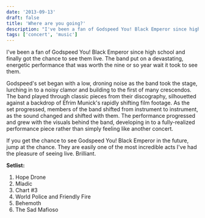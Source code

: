```yaml
---
date: '2013-09-13'
draft: false
title: 'Where are you going?'
description: "I've been a fan of Godspeed You! Black Emperor since high school and finally got the chance to see them live. The band put on a devastating, energetic performance that was worth the nine or so year wait it took to see them."
tags: ['concert', 'music']
---
```


I've been a fan of Godspeed You! Black Emperor since high school and finally got the chance to see them live. The band put on a devastating, energetic performance that was worth the nine or so year wait it took to see them.<!-- excerpt -->

Godspeed's set began with a low, droning noise as the band took the stage, lurching in to a noisy clamor and building to the first of many crescendos. The band played through classic pieces from their discography, silhouetted against a backdrop of Efrim Munick's rapidly shifting film footage. As the set progressed, members of the band shifted from instrument to instrument, as the sound changed and shifted with them. The performance progressed and grew with the visuals behind the band, developing in to a fully-realized performance piece rather than simply feeling like another concert.

If you get the chance to see Godspeed You! Black Emperor in the future, jump at the chance. They are easily one of the most incredible acts I've had the pleasure of seeing live. Brilliant.

**Setlist:**

1. Hope Drone
2. Mladic
3. Chart #3
4. World Police and Friendly Fire
5. Behemoth
6. The Sad Mafioso
